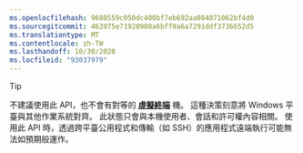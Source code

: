 ```yaml
---
ms.openlocfilehash: 9680559c050dc400bf7eb692aa084071062bf4d0
ms.sourcegitcommit: 463975e71920908a6bff9a6a7291ddf3736652d5
ms.translationtype: MT
ms.contentlocale: zh-TW
ms.lasthandoff: 10/30/2020
ms.locfileid: "93037979"
---
```

> [!TIP]
> 不建議使用此 API，也不會有對等的 **[虛擬終端](../console-virtual-terminal-sequences.md)** 機。 這種決策刻意將 Windows 平臺與其他作業系統對齊。 此狀態只會與本機使用者、會話和許可權內容相關。 使用此 API 時，透過跨平臺公用程式和傳輸（如 SSH）的應用程式遠端執行可能無法如預期般運作。

